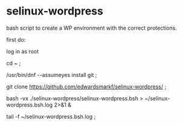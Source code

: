 # selinux-wordpress

bash script to create a WP environment with the correct protections.

first do:

log in as root

cd ~ ;

/usr/bin/dnf  --assumeyes  install git  ;

git clone https://github.com/edwardsmarkf/selinux-wordpress/  ;

bash -vx  ./selinux-wordpress/selinux-wordpress.bsh  > ~/selinux-wordpress.bsh.log  2>&1  &

tail -f   ~/selinux-wordpress.bsh.log   ;
